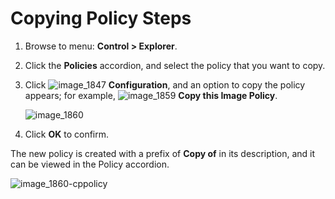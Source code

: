 # Copying Policy Steps

1. Browse to menu: **Control > Explorer**.

2. Click the **Policies** accordion, and select the policy that you want to copy.

3. Click ![image_1847](../images/1847.png) **Configuration**, and an option to
   copy the policy appears; for example,
   ![image_1859](../images/1859.png) **Copy this Image Policy**.

    ![image_1860](../images/1860.png)

4. Click **OK** to confirm.

The new policy is created with a prefix of **Copy of** in its description, and it
can be viewed in the Policy accordion.

![image_1860-cppolicy](../images/1860-cppolicy.png)
